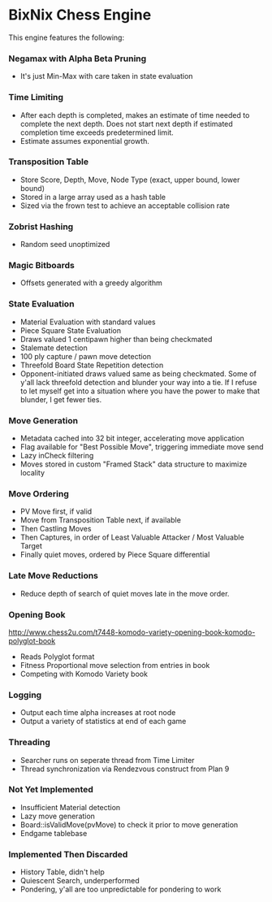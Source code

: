 # BixNix Chess Engine

This engine features the following:

### Negamax with Alpha Beta Pruning
- It's just Min-Max with care taken in state evaluation

### Time Limiting
- After each depth is completed, makes an estimate of time needed to complete
the next depth. Does not start next depth if estimated completion time
exceeds predetermined limit.
- Estimate assumes exponential growth.

### Transposition Table
- Store Score, Depth, Move, Node Type (exact, upper bound, lower bound)
- Stored in a large array used as a hash table
- Sized via the frown test to achieve an acceptable collision rate

### Zobrist Hashing
- Random seed unoptimized

### Magic Bitboards
- Offsets generated with a greedy algorithm

### State Evaluation
- Material Evaluation with standard values
- Piece Square State Evaluation
- Draws valued 1 centipawn higher than being checkmated
- Stalemate detection
- 100 ply capture / pawn move detection
- Threefold Board State Repetition detection
- Opponent-initiated draws valued same as being checkmated. Some of y'all
  lack threefold detection and blunder your way into a tie. If I refuse to
  let myself get into a situation where you have the power to make that
  blunder, I get fewer ties.

### Move Generation
- Metadata cached into 32 bit integer, accelerating move application
- Flag available for "Best Possible Move", triggering immediate move send
- Lazy inCheck filtering
- Moves stored in custom "Framed Stack" data structure to maximize locality

### Move Ordering
- PV Move first, if valid
- Move from Transposition Table next, if available
- Then Castling Moves
- Then Captures, in order of Least Valuable Attacker / Most Valuable Target
- Finally quiet moves, ordered by Piece Square differential

### Late Move Reductions
- Reduce depth of search of quiet moves late in the move order.

### Opening Book
http://www.chess2u.com/t7448-komodo-variety-opening-book-komodo-polyglot-book
- Reads Polyglot format
- Fitness Proportional move selection from entries in book
- Competing with Komodo Variety book

### Logging
- Output each time alpha increases at root node
- Output a variety of statistics at end of each game

### Threading
- Searcher runs on seperate thread from Time Limiter
- Thread synchronization via Rendezvous construct from Plan 9

### Not Yet Implemented
- Insufficient Material detection
- Lazy move generation
- Board::isValidMove(pvMove) to check it prior to move generation
- Endgame tablebase

### Implemented Then Discarded
- History Table, didn't help
- Quiescent Search, underperformed
- Pondering, y'all are too unpredictable for pondering to work